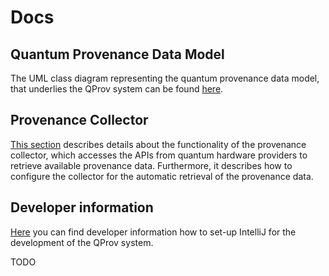 # Docs

## Quantum Provenance Data Model

The UML class diagram representing the quantum provenance data model, that underlies the QProv system can be found [here](data-model).

## Provenance Collector

[This section](collector) describes details about the functionality of the provenance collector, which accesses the APIs from quantum hardware providers to retrieve available provenance data.
Furthermore, it describes how to configure the collector for the automatic retrieval of the provenance data.

## Developer information

[Here](dev) you can find developer information how to set-up IntelliJ for the development of the QProv system.

TODO
